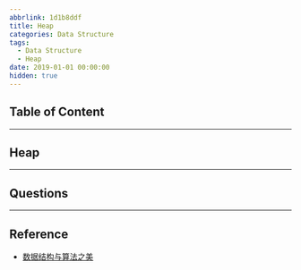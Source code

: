 ```yaml
---
abbrlink: 1d1b8ddf
title: Heap
categories: Data Structure
tags:
  - Data Structure
  - Heap
date: 2019-01-01 00:00:00
hidden: true
---
```


## Table of Content
<!-- toc -->

---

## Heap

---

## Questions

---

## Reference

- [数据结构与算法之美](https://time.geekbang.org/column/intro/126)
